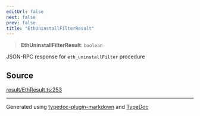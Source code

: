 ```yaml
---
editUrl: false
next: false
prev: false
title: "EthUninstallFilterResult"
---
```


> **EthUninstallFilterResult**: `boolean`

JSON-RPC response for `eth_uninstallFilter` procedure

## Source

[result/EthResult.ts:253](https://github.com/evmts/tevm-monorepo/blob/main/packages/actions-types/src/result/EthResult.ts#L253)

***
Generated using [typedoc-plugin-markdown](https://www.npmjs.com/package/typedoc-plugin-markdown) and [TypeDoc](https://typedoc.org/)
